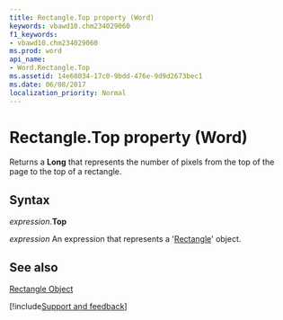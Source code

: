 ```yaml
---
title: Rectangle.Top property (Word)
keywords: vbawd10.chm234029060
f1_keywords:
- vbawd10.chm234029060
ms.prod: word
api_name:
- Word.Rectangle.Top
ms.assetid: 14e68034-17c0-9bdd-476e-9d9d2673bec1
ms.date: 06/08/2017
localization_priority: Normal
---
```



# Rectangle.Top property (Word)

Returns a  **Long** that represents the number of pixels from the top of the page to the top of a rectangle.


## Syntax

_expression_.**Top**

 _expression_ An expression that represents a '[Rectangle](Word.Rectangle.md)' object.


## See also


[Rectangle Object](Word.Rectangle.md)

[!include[Support and feedback](~/includes/feedback-boilerplate.md)]